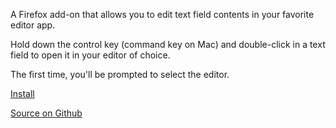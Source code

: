 A Firefox add-on that allows you to edit text field contents in your favorite editor app.

Hold down the control key (command key on Mac) and double-click in a text field to open it in your editor of choice.

The first time, you'll be prompted to select the editor.

<p><a href="http://j.mp/eQn1e2">Install</a></p>
<p><a href="http://j.mp/i9EgUY">Source on Github</a></p>
